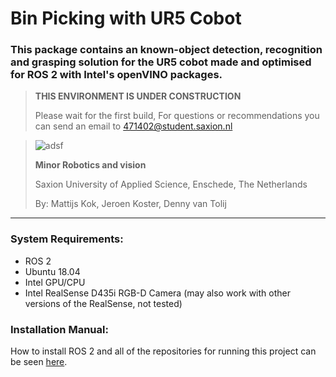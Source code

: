 # Bin Picking with UR5 Cobot

### This package contains an known-object detection, recognition and grasping solution for the UR5 cobot made and optimised for ROS 2 with Intel's openVINO packages. 

> **THIS ENVIRONMENT IS UNDER CONSTRUCTION**
> 
> Please wait for the first build,
> For questions or recommendations you can send an email to 471402@student.saxion.nl


>![adsf](https://user-images.githubusercontent.com/79080234/118650396-b4485d80-b7e4-11eb-8b47-f03d05e061ab.png)
>
>**Minor Robotics and vision**
>
>Saxion University of Applied Science, Enschede, The Netherlands
>
>By: Mattijs Kok, Jeroen Koster, Denny van Tolij
___


### System Requirements:

- ROS 2
- Ubuntu 18.04
- Intel GPU/CPU
- Intel RealSense D435i RGB-D Camera (may also work with other versions of the RealSense, not tested)

### Installation Manual:

How to install ROS 2 and all of the repositories for running this project can be seen [here](https://github.com/mattijsk14/BinPicking/tree/main/Installation).
